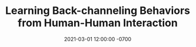 ---
title: "Learning Back-channeling Behaviors from Human-Human Interaction"
date: 2021-03-01 12:00:00 -0700
featured_image: /assets/images/projects/active-listening.jpg
categories: ["research", "robotics", "machine learning"]
description: |
  Back-channeling behaviors are a key part of active listening. We developed a model that learns to nod from human-human interaction data and show that humans prefer the behavior to common alternative models, and demonstrate the model running a robot.
citation_keys: [murray2021learning]
redirect_to: "/projects#active-listening"
---